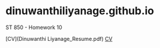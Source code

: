 # dinuwanthiliyanage.github.io
ST 850 - Homework 10

 [CV](Dinuwanthi Liyanage_Resume.pdf)
[CV](DinuwanthiLiyanage_Resume.pdf)
